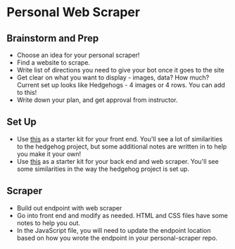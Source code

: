 # Personal Web Scraper

## Brainstorm and Prep 
- Choose an idea for your personal scraper! 
- Find a website to scrape.
- Write list of directions you need to give your bot once it goes to the site
- Get clear on what you want to display - images, data? How much? Current set up looks like Hedgehogs - 4 images or 4 rows. You can add to this! 
- Write down your plan, and get approval from instructor.

## Set Up
- Use [this](https://github.com/ameseee/personal-scraper-fe) as a starter kit for your front end. You'll see a lot of similarities to the hedgehog project, but some additional notes are written in to help you make it your own!
- Use [this]() as a starter kit for your back end and web scraper. You'll see some similarities in the way the hedgehog project is set up.

## Scraper
- Build out endpoint with web scraper 
- Go into front end and modify as needed. HTML and CSS files have some notes to help you out. 
- In the JavaScript file, you will need to update the endpoint location based on how you wrote the endpoint in your personal-scraper repo.
